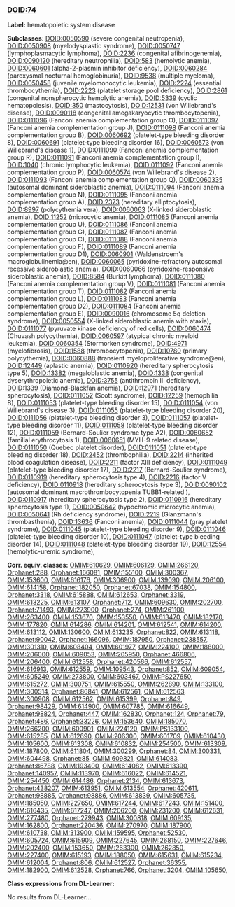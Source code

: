 
### [DOID:74](http://purl.obolibrary.org/obo/DOID_74)
**Label:** hematopoietic system disease

**Subclasses:** [DOID:0050590](http://purl.obolibrary.org/obo/DOID_0050590) (severe congenital neutropenia), [DOID:0050908](http://purl.obolibrary.org/obo/DOID_0050908) (myelodysplastic syndrome), [DOID:0050747](http://purl.obolibrary.org/obo/DOID_0050747) (lymphoplasmacytic lymphoma), [DOID:2236](http://purl.obolibrary.org/obo/DOID_2236) (congenital afibrinogenemia), [DOID:0090120](http://purl.obolibrary.org/obo/DOID_0090120) (hereditary neutrophilia), [DOID:583](http://purl.obolibrary.org/obo/DOID_583) (hemolytic anemia), [DOID:0060601](http://purl.obolibrary.org/obo/DOID_0060601) (alpha-2-plasmin inhibitor deficiency), [DOID:0060284](http://purl.obolibrary.org/obo/DOID_0060284) (paroxysmal nocturnal hemoglobinuria), [DOID:9538](http://purl.obolibrary.org/obo/DOID_9538) (multiple myeloma), [DOID:0050458](http://purl.obolibrary.org/obo/DOID_0050458) (juvenile myelomonocytic leukemia), [DOID:2224](http://purl.obolibrary.org/obo/DOID_2224) (essential thrombocythemia), [DOID:2223](http://purl.obolibrary.org/obo/DOID_2223) (platelet storage pool deficiency), [DOID:2861](http://purl.obolibrary.org/obo/DOID_2861) (congenital nonspherocytic hemolytic anemia), [DOID:5339](http://purl.obolibrary.org/obo/DOID_5339) (cyclic hematopoiesis), [DOID:350](http://purl.obolibrary.org/obo/DOID_350) (mastocytosis), [DOID:12531](http://purl.obolibrary.org/obo/DOID_12531) (von Willebrand's disease), [DOID:0090118](http://purl.obolibrary.org/obo/DOID_0090118) (congenital amegakaryocytic thrombocytopenia), [DOID:0111096](http://purl.obolibrary.org/obo/DOID_0111096) (Fanconi anemia complementation group O), [DOID:0111097](http://purl.obolibrary.org/obo/DOID_0111097) (Fanconi anemia complementation group J), [DOID:0111098](http://purl.obolibrary.org/obo/DOID_0111098) (Fanconi anemia complementation group B), [DOID:0060692](http://purl.obolibrary.org/obo/DOID_0060692) (platelet-type bleeding disorder 8), [DOID:0060691](http://purl.obolibrary.org/obo/DOID_0060691) (platelet-type bleeding disorder 16), [DOID:0060573](http://purl.obolibrary.org/obo/DOID_0060573) (von Willebrand's disease 1), [DOID:0111090](http://purl.obolibrary.org/obo/DOID_0111090) (Fanconi anemia complementation group R), [DOID:0111091](http://purl.obolibrary.org/obo/DOID_0111091) (Fanconi anemia complementation group I), [DOID:1040](http://purl.obolibrary.org/obo/DOID_1040) (chronic lymphocytic leukemia), [DOID:0111092](http://purl.obolibrary.org/obo/DOID_0111092) (Fanconi anemia complementation group P), [DOID:0060574](http://purl.obolibrary.org/obo/DOID_0060574) (von Willebrand's disease 2), [DOID:0111093](http://purl.obolibrary.org/obo/DOID_0111093) (Fanconi anemia complementation group Q), [DOID:0060335](http://purl.obolibrary.org/obo/DOID_0060335) (autosomal dominant sideroblastic anemia), [DOID:0111094](http://purl.obolibrary.org/obo/DOID_0111094) (Fanconi anemia complementation group N), [DOID:0111095](http://purl.obolibrary.org/obo/DOID_0111095) (Fanconi anemia complementation group A), [DOID:2373](http://purl.obolibrary.org/obo/DOID_2373) (hereditary elliptocytosis), [DOID:8997](http://purl.obolibrary.org/obo/DOID_8997) (polycythemia vera), [DOID:0060063](http://purl.obolibrary.org/obo/DOID_0060063) (X-linked sideroblastic anemia), [DOID:11252](http://purl.obolibrary.org/obo/DOID_11252) (microcytic anemia), [DOID:0111085](http://purl.obolibrary.org/obo/DOID_0111085) (Fanconi anemia complementation group U), [DOID:0111086](http://purl.obolibrary.org/obo/DOID_0111086) (Fanconi anemia complementation group G), [DOID:0111087](http://purl.obolibrary.org/obo/DOID_0111087) (Fanconi anemia complementation group C), [DOID:0111088](http://purl.obolibrary.org/obo/DOID_0111088) (Fanconi anemia complementation group F), [DOID:0111089](http://purl.obolibrary.org/obo/DOID_0111089) (Fanconi anemia complementation group D1), [DOID:0060901](http://purl.obolibrary.org/obo/DOID_0060901) (Waldenstroem's macroglobulinemia@en), [DOID:0060065](http://purl.obolibrary.org/obo/DOID_0060065) (pyridoxine-refractory autosomal recessive sideroblastic anemia), [DOID:0060066](http://purl.obolibrary.org/obo/DOID_0060066) (pyridoxine-responsive sideroblastic anemia), [DOID:8584](http://purl.obolibrary.org/obo/DOID_8584) (Burkitt lymphoma), [DOID:0111080](http://purl.obolibrary.org/obo/DOID_0111080) (Fanconi anemia complementation group V), [DOID:0111081](http://purl.obolibrary.org/obo/DOID_0111081) (Fanconi anemia complementation group T), [DOID:0111082](http://purl.obolibrary.org/obo/DOID_0111082) (Fanconi anemia complementation group L), [DOID:0111083](http://purl.obolibrary.org/obo/DOID_0111083) (Fanconi anemia complementation group D2), [DOID:0111084](http://purl.obolibrary.org/obo/DOID_0111084) (Fanconi anemia complementation group E), [DOID:0090016](http://purl.obolibrary.org/obo/DOID_0090016) (chromosome 5q deletion syndrome), [DOID:0050554](http://purl.obolibrary.org/obo/DOID_0050554) (X-linked sideroblastic anemia with ataxia), [DOID:0111077](http://purl.obolibrary.org/obo/DOID_0111077) (pyruvate kinase deficiency of red cells), [DOID:0060474](http://purl.obolibrary.org/obo/DOID_0060474) (Chuvash polycythemia), [DOID:0060597](http://purl.obolibrary.org/obo/DOID_0060597) (atypical chronic myeloid leukemia), [DOID:0060354](http://purl.obolibrary.org/obo/DOID_0060354) (Stormorken syndrome), [DOID:4971](http://purl.obolibrary.org/obo/DOID_4971) (myelofibrosis), [DOID:1588](http://purl.obolibrary.org/obo/DOID_1588) (thrombocytopenia), [DOID:10780](http://purl.obolibrary.org/obo/DOID_10780) (primary polycythemia), [DOID:0060888](http://purl.obolibrary.org/obo/DOID_0060888) (transient myeloproliferative syndrome@en), [DOID:12449](http://purl.obolibrary.org/obo/DOID_12449) (aplastic anemia), [DOID:0110920](http://purl.obolibrary.org/obo/DOID_0110920) (hereditary spherocytosis type 5), [DOID:13382](http://purl.obolibrary.org/obo/DOID_13382) (megaloblastic anemia), [DOID:1338](http://purl.obolibrary.org/obo/DOID_1338) (congenital dyserythropoietic anemia), [DOID:3755](http://purl.obolibrary.org/obo/DOID_3755) (antithrombin III deficiency), [DOID:1339](http://purl.obolibrary.org/obo/DOID_1339) (Diamond-Blackfan anemia), [DOID:12971](http://purl.obolibrary.org/obo/DOID_12971) (hereditary spherocytosis), [DOID:0111052](http://purl.obolibrary.org/obo/DOID_0111052) (Scott syndrome), [DOID:12259](http://purl.obolibrary.org/obo/DOID_12259) (hemophilia B), [DOID:0111053](http://purl.obolibrary.org/obo/DOID_0111053) (platelet-type bleeding disorder 15), [DOID:0111054](http://purl.obolibrary.org/obo/DOID_0111054) (von Willebrand's disease 3), [DOID:0111055](http://purl.obolibrary.org/obo/DOID_0111055) (platelet-type bleeding disorder 20), [DOID:0111056](http://purl.obolibrary.org/obo/DOID_0111056) (platelet-type bleeding disorder 3), [DOID:0111057](http://purl.obolibrary.org/obo/DOID_0111057) (platelet-type bleeding disorder 11), [DOID:0111058](http://purl.obolibrary.org/obo/DOID_0111058) (platelet-type bleeding disorder 12), [DOID:0111059](http://purl.obolibrary.org/obo/DOID_0111059) (Bernard-Soulier syndrome type A2), [DOID:0060652](http://purl.obolibrary.org/obo/DOID_0060652) (familial erythrocytosis 1), [DOID:0060651](http://purl.obolibrary.org/obo/DOID_0060651) (MYH-9 related disease), [DOID:0111050](http://purl.obolibrary.org/obo/DOID_0111050) (Quebec platelet disorder), [DOID:0111051](http://purl.obolibrary.org/obo/DOID_0111051) (platelet-type bleeding disorder 18), [DOID:2452](http://purl.obolibrary.org/obo/DOID_2452) (thrombophilia), [DOID:2214](http://purl.obolibrary.org/obo/DOID_2214) (inherited blood coagulation disease), [DOID:2211](http://purl.obolibrary.org/obo/DOID_2211) (factor XIII deficiency), [DOID:0111049](http://purl.obolibrary.org/obo/DOID_0111049) (platelet-type bleeding disorder 17), [DOID:2217](http://purl.obolibrary.org/obo/DOID_2217) (Bernard-Soulier syndrome), [DOID:0110919](http://purl.obolibrary.org/obo/DOID_0110919) (hereditary spherocytosis type 4), [DOID:2216](http://purl.obolibrary.org/obo/DOID_2216) (factor V deficiency), [DOID:0110918](http://purl.obolibrary.org/obo/DOID_0110918) (hereditary spherocytosis type 3), [DOID:0090102](http://purl.obolibrary.org/obo/DOID_0090102) (autosomal dominant macrothrombocytopenia TUBB1-related ), [DOID:0110917](http://purl.obolibrary.org/obo/DOID_0110917) (hereditary spherocytosis type 2), [DOID:0110916](http://purl.obolibrary.org/obo/DOID_0110916) (hereditary spherocytosis type 1), [DOID:0050642](http://purl.obolibrary.org/obo/DOID_0050642) (hypochromic microcytic anemia), [DOID:0050641](http://purl.obolibrary.org/obo/DOID_0050641) (Rh deficiency syndrome), [DOID:2219](http://purl.obolibrary.org/obo/DOID_2219) (Glanzmann's thrombasthenia), [DOID:13636](http://purl.obolibrary.org/obo/DOID_13636) (Fanconi anemia), [DOID:0111044](http://purl.obolibrary.org/obo/DOID_0111044) (gray platelet syndrome), [DOID:0111045](http://purl.obolibrary.org/obo/DOID_0111045) (platelet-type bleeding disorder 9), [DOID:0111046](http://purl.obolibrary.org/obo/DOID_0111046) (platelet-type bleeding disorder 10), [DOID:0111047](http://purl.obolibrary.org/obo/DOID_0111047) (platelet-type bleeding disorder 14), [DOID:0111048](http://purl.obolibrary.org/obo/DOID_0111048) (platelet-type bleeding disorder 19), [DOID:12554](http://purl.obolibrary.org/obo/DOID_12554) (hemolytic-uremic syndrome), 

**Corr. equiv. classes:** [OMIM:610629](http://purl.obolibrary.org/obo/OMIM_610629), [OMIM:606129](http://purl.obolibrary.org/obo/OMIM_606129), [OMIM:266120](http://purl.obolibrary.org/obo/OMIM_266120), [Orphanet:288](http://www.orpha.net/ORDO/Orphanet_288), [Orphanet:166081](http://www.orpha.net/ORDO/Orphanet_166081), [OMIM:155100](http://purl.obolibrary.org/obo/OMIM_155100), [OMIM:300367](http://purl.obolibrary.org/obo/OMIM_300367), [OMIM:153600](http://purl.obolibrary.org/obo/OMIM_153600), [OMIM:616176](http://purl.obolibrary.org/obo/OMIM_616176), [OMIM:306900](http://purl.obolibrary.org/obo/OMIM_306900), [OMIM:139090](http://purl.obolibrary.org/obo/OMIM_139090), [OMIM:206100](http://purl.obolibrary.org/obo/OMIM_206100), [OMIM:614158](http://purl.obolibrary.org/obo/OMIM_614158), [Orphanet:182050](http://www.orpha.net/ORDO/Orphanet_182050), [Orphanet:67038](http://www.orpha.net/ORDO/Orphanet_67038), [OMIM:154800](http://purl.obolibrary.org/obo/OMIM_154800), [Orphanet:3318](http://www.orpha.net/ORDO/Orphanet_3318), [OMIM:615888](http://purl.obolibrary.org/obo/OMIM_615888), [OMIM:612653](http://purl.obolibrary.org/obo/OMIM_612653), [Orphanet:3319](http://www.orpha.net/ORDO/Orphanet_3319), [OMIM:613225](http://purl.obolibrary.org/obo/OMIM_613225), [OMIM:613107](http://purl.obolibrary.org/obo/OMIM_613107), [Orphanet:712](http://www.orpha.net/ORDO/Orphanet_712), [OMIM:609630](http://purl.obolibrary.org/obo/OMIM_609630), [OMIM:202700](http://purl.obolibrary.org/obo/OMIM_202700), [Orphanet:71493](http://www.orpha.net/ORDO/Orphanet_71493), [OMIM:273900](http://purl.obolibrary.org/obo/OMIM_273900), [Orphanet:274](http://www.orpha.net/ORDO/Orphanet_274), [OMIM:261100](http://purl.obolibrary.org/obo/OMIM_261100), [OMIM:263400](http://purl.obolibrary.org/obo/OMIM_263400), [OMIM:153670](http://purl.obolibrary.org/obo/OMIM_153670), [OMIM:153550](http://purl.obolibrary.org/obo/OMIM_153550), [OMIM:613470](http://purl.obolibrary.org/obo/OMIM_613470), [OMIM:182170](http://purl.obolibrary.org/obo/OMIM_182170), [OMIM:177820](http://purl.obolibrary.org/obo/OMIM_177820), [OMIM:614286](http://purl.obolibrary.org/obo/OMIM_614286), [OMIM:614201](http://purl.obolibrary.org/obo/OMIM_614201), [OMIM:612541](http://purl.obolibrary.org/obo/OMIM_612541), [OMIM:614200](http://purl.obolibrary.org/obo/OMIM_614200), [OMIM:613112](http://purl.obolibrary.org/obo/OMIM_613112), [OMIM:130600](http://purl.obolibrary.org/obo/OMIM_130600), [OMIM:613235](http://purl.obolibrary.org/obo/OMIM_613235), [Orphanet:822](http://www.orpha.net/ORDO/Orphanet_822), [OMIM:613118](http://purl.obolibrary.org/obo/OMIM_613118), [Orphanet:90042](http://www.orpha.net/ORDO/Orphanet_90042), [Orphanet:166096](http://www.orpha.net/ORDO/Orphanet_166096), [OMIM:187950](http://purl.obolibrary.org/obo/OMIM_187950), [Orphanet:238557](http://www.orpha.net/ORDO/Orphanet_238557), [OMIM:301310](http://purl.obolibrary.org/obo/OMIM_301310), [OMIM:608404](http://purl.obolibrary.org/obo/OMIM_608404), [OMIM:601977](http://purl.obolibrary.org/obo/OMIM_601977), [OMIM:224100](http://purl.obolibrary.org/obo/OMIM_224100), [OMIM:188000](http://purl.obolibrary.org/obo/OMIM_188000), [OMIM:206000](http://purl.obolibrary.org/obo/OMIM_206000), [OMIM:609053](http://purl.obolibrary.org/obo/OMIM_609053), [OMIM:205950](http://purl.obolibrary.org/obo/OMIM_205950), [Orphanet:466806](http://www.orpha.net/ORDO/Orphanet_466806), [OMIM:206400](http://purl.obolibrary.org/obo/OMIM_206400), [OMIM:612558](http://purl.obolibrary.org/obo/OMIM_612558), [Orphanet:420566](http://www.orpha.net/ORDO/Orphanet_420566), [OMIM:612557](http://purl.obolibrary.org/obo/OMIM_612557), [OMIM:616913](http://purl.obolibrary.org/obo/OMIM_616913), [OMIM:612559](http://purl.obolibrary.org/obo/OMIM_612559), [OMIM:109543](http://purl.obolibrary.org/obo/OMIM_109543), [Orphanet:852](http://www.orpha.net/ORDO/Orphanet_852), [OMIM:609054](http://purl.obolibrary.org/obo/OMIM_609054), [OMIM:605249](http://purl.obolibrary.org/obo/OMIM_605249), [OMIM:273800](http://purl.obolibrary.org/obo/OMIM_273800), [OMIM:603467](http://purl.obolibrary.org/obo/OMIM_603467), [OMIM:PS227650](http://purl.obolibrary.org/obo/OMIM_PS227650), [OMIM:615272](http://purl.obolibrary.org/obo/OMIM_615272), [OMIM:300751](http://purl.obolibrary.org/obo/OMIM_300751), [OMIM:615550](http://purl.obolibrary.org/obo/OMIM_615550), [OMIM:262890](http://purl.obolibrary.org/obo/OMIM_262890), [OMIM:133100](http://purl.obolibrary.org/obo/OMIM_133100), [OMIM:300514](http://purl.obolibrary.org/obo/OMIM_300514), [Orphanet:86841](http://www.orpha.net/ORDO/Orphanet_86841), [OMIM:612561](http://purl.obolibrary.org/obo/OMIM_612561), [OMIM:612563](http://purl.obolibrary.org/obo/OMIM_612563), [OMIM:300908](http://purl.obolibrary.org/obo/OMIM_300908), [OMIM:612562](http://purl.obolibrary.org/obo/OMIM_612562), [OMIM:615399](http://purl.obolibrary.org/obo/OMIM_615399), [Orphanet:849](http://www.orpha.net/ORDO/Orphanet_849), [Orphanet:98429](http://www.orpha.net/ORDO/Orphanet_98429), [OMIM:614900](http://purl.obolibrary.org/obo/OMIM_614900), [OMIM:607785](http://purl.obolibrary.org/obo/OMIM_607785), [OMIM:616649](http://purl.obolibrary.org/obo/OMIM_616649), [Orphanet:98824](http://www.orpha.net/ORDO/Orphanet_98824), [Orphanet:447](http://www.orpha.net/ORDO/Orphanet_447), [OMIM:162830](http://purl.obolibrary.org/obo/OMIM_162830), [Orphanet:124](http://www.orpha.net/ORDO/Orphanet_124), [Orphanet:79](http://www.orpha.net/ORDO/Orphanet_79), [Orphanet:486](http://www.orpha.net/ORDO/Orphanet_486), [Orphanet:33226](http://www.orpha.net/ORDO/Orphanet_33226), [OMIM:153640](http://purl.obolibrary.org/obo/OMIM_153640), [OMIM:185070](http://purl.obolibrary.org/obo/OMIM_185070), [OMIM:266200](http://purl.obolibrary.org/obo/OMIM_266200), [OMIM:600901](http://purl.obolibrary.org/obo/OMIM_600901), [OMIM:224120](http://purl.obolibrary.org/obo/OMIM_224120), [OMIM:PS133100](http://purl.obolibrary.org/obo/OMIM_PS133100), [OMIM:615285](http://purl.obolibrary.org/obo/OMIM_615285), [OMIM:612690](http://purl.obolibrary.org/obo/OMIM_612690), [OMIM:206300](http://purl.obolibrary.org/obo/OMIM_206300), [OMIM:601709](http://purl.obolibrary.org/obo/OMIM_601709), [OMIM:610430](http://purl.obolibrary.org/obo/OMIM_610430), [OMIM:105600](http://purl.obolibrary.org/obo/OMIM_105600), [OMIM:613308](http://purl.obolibrary.org/obo/OMIM_613308), [OMIM:610832](http://purl.obolibrary.org/obo/OMIM_610832), [OMIM:254500](http://purl.obolibrary.org/obo/OMIM_254500), [OMIM:613309](http://purl.obolibrary.org/obo/OMIM_613309), [OMIM:187800](http://purl.obolibrary.org/obo/OMIM_187800), [OMIM:611804](http://purl.obolibrary.org/obo/OMIM_611804), [OMIM:300299](http://purl.obolibrary.org/obo/OMIM_300299), [Orphanet:84](http://www.orpha.net/ORDO/Orphanet_84), [OMIM:300331](http://purl.obolibrary.org/obo/OMIM_300331), [OMIM:604498](http://purl.obolibrary.org/obo/OMIM_604498), [Orphanet:85](http://www.orpha.net/ORDO/Orphanet_85), [OMIM:609821](http://purl.obolibrary.org/obo/OMIM_609821), [OMIM:614083](http://purl.obolibrary.org/obo/OMIM_614083), [Orphanet:86788](http://www.orpha.net/ORDO/Orphanet_86788), [OMIM:193400](http://purl.obolibrary.org/obo/OMIM_193400), [OMIM:614082](http://purl.obolibrary.org/obo/OMIM_614082), [OMIM:613390](http://purl.obolibrary.org/obo/OMIM_613390), [Orphanet:140957](http://www.orpha.net/ORDO/Orphanet_140957), [OMIM:113970](http://purl.obolibrary.org/obo/OMIM_113970), [OMIM:616022](http://purl.obolibrary.org/obo/OMIM_616022), [OMIM:614521](http://purl.obolibrary.org/obo/OMIM_614521), [OMIM:254450](http://purl.obolibrary.org/obo/OMIM_254450), [OMIM:614486](http://purl.obolibrary.org/obo/OMIM_614486), [Orphanet:2134](http://www.orpha.net/ORDO/Orphanet_2134), [OMIM:613673](http://purl.obolibrary.org/obo/OMIM_613673), [Orphanet:438207](http://www.orpha.net/ORDO/Orphanet_438207), [OMIM:613951](http://purl.obolibrary.org/obo/OMIM_613951), [OMIM:613554](http://purl.obolibrary.org/obo/OMIM_613554), [Orphanet:420611](http://www.orpha.net/ORDO/Orphanet_420611), [Orphanet:98885](http://www.orpha.net/ORDO/Orphanet_98885), [Orphanet:98886](http://www.orpha.net/ORDO/Orphanet_98886), [OMIM:613839](http://purl.obolibrary.org/obo/OMIM_613839), [OMIM:605735](http://purl.obolibrary.org/obo/OMIM_605735), [OMIM:185050](http://purl.obolibrary.org/obo/OMIM_185050), [OMIM:227650](http://purl.obolibrary.org/obo/OMIM_227650), [OMIM:617244](http://purl.obolibrary.org/obo/OMIM_617244), [OMIM:617243](http://purl.obolibrary.org/obo/OMIM_617243), [OMIM:151400](http://purl.obolibrary.org/obo/OMIM_151400), [OMIM:616435](http://purl.obolibrary.org/obo/OMIM_616435), [OMIM:617247](http://purl.obolibrary.org/obo/OMIM_617247), [OMIM:206200](http://purl.obolibrary.org/obo/OMIM_206200), [OMIM:231200](http://purl.obolibrary.org/obo/OMIM_231200), [OMIM:612631](http://purl.obolibrary.org/obo/OMIM_612631), [OMIM:277480](http://purl.obolibrary.org/obo/OMIM_277480), [Orphanet:279943](http://www.orpha.net/ORDO/Orphanet_279943), [OMIM:300818](http://purl.obolibrary.org/obo/OMIM_300818), [OMIM:609135](http://purl.obolibrary.org/obo/OMIM_609135), [OMIM:162800](http://purl.obolibrary.org/obo/OMIM_162800), [Orphanet:220436](http://www.orpha.net/ORDO/Orphanet_220436), [OMIM:270970](http://purl.obolibrary.org/obo/OMIM_270970), [OMIM:187900](http://purl.obolibrary.org/obo/OMIM_187900), [OMIM:610738](http://purl.obolibrary.org/obo/OMIM_610738), [OMIM:313900](http://purl.obolibrary.org/obo/OMIM_313900), [OMIM:159595](http://purl.obolibrary.org/obo/OMIM_159595), [Orphanet:52530](http://www.orpha.net/ORDO/Orphanet_52530), [OMIM:605724](http://purl.obolibrary.org/obo/OMIM_605724), [OMIM:615909](http://purl.obolibrary.org/obo/OMIM_615909), [OMIM:227645](http://purl.obolibrary.org/obo/OMIM_227645), [OMIM:268150](http://purl.obolibrary.org/obo/OMIM_268150), [OMIM:227646](http://purl.obolibrary.org/obo/OMIM_227646), [OMIM:202400](http://purl.obolibrary.org/obo/OMIM_202400), [OMIM:153650](http://purl.obolibrary.org/obo/OMIM_153650), [OMIM:263300](http://purl.obolibrary.org/obo/OMIM_263300), [OMIM:262850](http://purl.obolibrary.org/obo/OMIM_262850), [OMIM:227400](http://purl.obolibrary.org/obo/OMIM_227400), [OMIM:615193](http://purl.obolibrary.org/obo/OMIM_615193), [OMIM:188050](http://purl.obolibrary.org/obo/OMIM_188050), [OMIM:615631](http://purl.obolibrary.org/obo/OMIM_615631), [OMIM:615234](http://purl.obolibrary.org/obo/OMIM_615234), [OMIM:612004](http://purl.obolibrary.org/obo/OMIM_612004), [Orphanet:806](http://www.orpha.net/ORDO/Orphanet_806), [OMIM:612527](http://purl.obolibrary.org/obo/OMIM_612527), [Orphanet:36355](http://www.orpha.net/ORDO/Orphanet_36355), [OMIM:182900](http://purl.obolibrary.org/obo/OMIM_182900), [OMIM:612528](http://purl.obolibrary.org/obo/OMIM_612528), [Orphanet:766](http://www.orpha.net/ORDO/Orphanet_766), [Orphanet:3204](http://www.orpha.net/ORDO/Orphanet_3204), [OMIM:105650](http://purl.obolibrary.org/obo/OMIM_105650), 

**Class expressions from DL-Learner:**

No results from DL-Learner...



